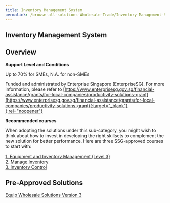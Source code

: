 ```yaml
---
title: Inventory Management System
permalink: /browse-all-solutions-Wholesale-Trade/Inventory-Management-System
---
```


## Inventory Management System
## Overview

**Support Level and Conditions**

Up to 70% for SMEs, N.A. for non-SMEs

Funded and administrated by Enterprise Singapore (EnterpriseSG). For more information, please refer to [https://www.enterprisesg.gov.sg/financial-assistance/grants/for-local-companies/productivity-solutions-grant](https://www.enterprisesg.gov.sg/financial-assistance/grants/for-local-companies/productivity-solutions-grant){:target="_blank"}{:rel="noopener"}

**Recommended courses**

When adopting the solutions under this sub-category, you might wish to think about how to invest in developing the right skillsets to complement the new solution for better performance. Here are three SSG-approved courses to start with:

<a href='https://courses.enterprisejobskills.gov.sg/Course_Internet/CourseDetail/Equipment-Inventory-Management-Level-3-3'  target='_blank' rel='noopener'>1. Equipment and Inventory Management (Level 3)</a><br>
<a href='https://courses.enterprisejobskills.gov.sg/Course_Internet/CourseDetail/Manage-Inventory-SF-2'  target='_blank' rel='noopener'>2. Manage Inventory </a><br>
<a href='https://courses.enterprisejobskills.gov.sg/Course_Internet/CourseDetail/Inventory-Control-SF-Associate-2'  target='_blank' rel='noopener'>3. Inventory Control</a><br>

## Pre-Approved Solutions

<a href='/productivity-solutions-grant/solutionrepo/solution1223' target='_blank'>Equip Wholesale Solutions Version 3</a><br>
